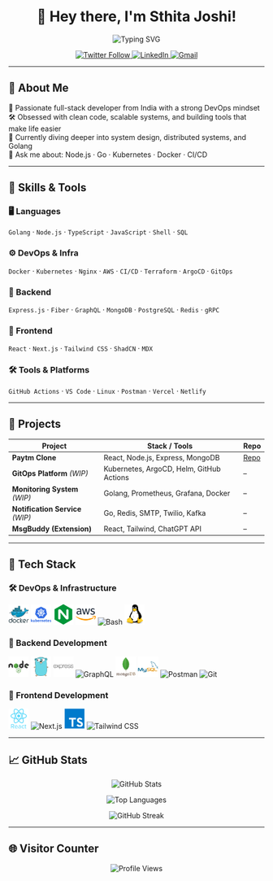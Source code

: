 <!-- README.md -->

<h1 align="center">👋 Hey there, I'm Sthita Joshi!</h1>

<p align="center">
  <img src="https://readme-typing-svg.herokuapp.com?font=Fira+Code&size=24&pause=1000&color=4CAF50&center=true&vCenter=true&width=435&lines=Full-Stack+Developer;DevOps+Enthusiast;Backend+Builder+%7C+Golang+%26+Node.js;Crafting+Scalable+Infra+%26+APIs" alt="Typing SVG" />
</p>

<p align="center">
  <a href="https://twitter.com/sthita_joshi" target="_blank">
    <img src="https://img.shields.io/twitter/follow/sthita_joshi?logo=twitter&style=for-the-badge&color=1DA1F2" alt="Twitter Follow" />
  </a>
  <a href="https://linkedin.com/in/sthita-joshi" target="_blank">
    <img src="https://img.shields.io/badge/LinkedIn-Connect-blue?style=for-the-badge&logo=linkedin" alt="LinkedIn" />
  </a>
  <a href="mailto:sthitajoshi@gmail.com" target="_blank">
    <img src="https://img.shields.io/badge/Gmail-Email%20Me-D14836?style=for-the-badge&logo=gmail&logoColor=white" alt="Gmail" />
  </a>
</p>

---

## 🚀 About Me

🎯 Passionate full-stack developer from India with a strong DevOps mindset  
🛠️ Obsessed with clean code, scalable systems, and building tools that make life easier  
🌱 Currently diving deeper into system design, distributed systems, and Golang  
💬 Ask me about: Node.js · Go · Kubernetes · Docker · CI/CD  

---

## 🧠 Skills & Tools

### 🖥️ Languages  
`Golang` · `Node.js` · `TypeScript` · `JavaScript` · `Shell` · `SQL`

### ⚙️ DevOps & Infra  
`Docker` · `Kubernetes` · `Nginx` · `AWS` · `CI/CD` · `Terraform` · `ArgoCD` · `GitOps`

### 🧰 Backend  
`Express.js` · `Fiber` · `GraphQL` · `MongoDB` · `PostgreSQL` · `Redis` · `gRPC`

### 🎨 Frontend  
`React` · `Next.js` · `Tailwind CSS` · `ShadCN` · `MDX`

### 🛠️ Tools & Platforms  
`GitHub Actions` · `VS Code` · `Linux` · `Postman` · `Vercel` · `Netlify`

---

## 🧩 Projects

| Project                        | Stack / Tools                                | Repo |
|-------------------------------|-----------------------------------------------|------|
| **Paytm Clone**               | React, Node.js, Express, MongoDB              | [Repo](https://github.com/sthitajoshi/paytm-clone) |
| **GitOps Platform** *(WIP)*   | Kubernetes, ArgoCD, Helm, GitHub Actions      | –    |
| **Monitoring System** *(WIP)* | Golang, Prometheus, Grafana, Docker           | –    |
| **Notification Service** *(WIP)* | Go, Redis, SMTP, Twilio, Kafka            | –    |
| **MsgBuddy (Extension)**      | React, Tailwind, ChatGPT API                  | –    |

---

## 🧰 Tech Stack

### 🛠️ DevOps & Infrastructure

<p align="left">
  <img src="https://raw.githubusercontent.com/devicons/devicon/master/icons/docker/docker-original-wordmark.svg" width="40" title="Docker"/>
  <img src="https://raw.githubusercontent.com/devicons/devicon/master/icons/kubernetes/kubernetes-plain-wordmark.svg" width="40" title="Kubernetes"/>
  <img src="https://raw.githubusercontent.com/devicons/devicon/master/icons/nginx/nginx-original.svg" width="40" title="NGINX"/>
  <img src="https://raw.githubusercontent.com/devicons/devicon/master/icons/amazonwebservices/amazonwebservices-original-wordmark.svg" width="40" title="AWS"/>
  <img src="https://www.vectorlogo.zone/logos/gnu_bash/gnu_bash-icon.svg" width="40" title="Bash"/>
  <img src="https://raw.githubusercontent.com/devicons/devicon/master/icons/linux/linux-original.svg" width="40" title="Linux"/>
</p>

### 🧪 Backend Development

<p align="left">
  <img src="https://raw.githubusercontent.com/devicons/devicon/master/icons/nodejs/nodejs-original-wordmark.svg" width="40" title="Node.js"/>
  <img src="https://raw.githubusercontent.com/devicons/devicon/master/icons/go/go-original.svg" width="40" title="Golang"/>
  <img src="https://raw.githubusercontent.com/devicons/devicon/master/icons/express/express-original-wordmark.svg" width="40" title="Express.js"/>
  <img src="https://www.vectorlogo.zone/logos/graphql/graphql-icon.svg" width="40" title="GraphQL"/>
  <img src="https://raw.githubusercontent.com/devicons/devicon/master/icons/mongodb/mongodb-original-wordmark.svg" width="40" title="MongoDB"/>
  <img src="https://raw.githubusercontent.com/devicons/devicon/master/icons/mysql/mysql-original-wordmark.svg" width="40" title="MySQL"/>
  <img src="https://www.vectorlogo.zone/logos/getpostman/getpostman-icon.svg" width="40" title="Postman"/>
  <img src="https://www.vectorlogo.zone/logos/git-scm/git-scm-icon.svg" width="40" title="Git"/>
</p>

### 🎨 Frontend Development

<p align="left">
  <img src="https://raw.githubusercontent.com/devicons/devicon/master/icons/react/react-original-wordmark.svg" width="40" title="React"/>
  <img src="https://cdn.worldvectorlogo.com/logos/nextjs-2.svg" width="40" title="Next.js"/>
  <img src="https://raw.githubusercontent.com/devicons/devicon/master/icons/typescript/typescript-original.svg" width="40" title="TypeScript"/>
  <img src="https://www.vectorlogo.zone/logos/tailwindcss/tailwindcss-icon.svg" width="40" title="Tailwind CSS"/>
</p>

---

## 📈 GitHub Stats

<p align="center">
  <img src="https://github-readme-stats.vercel.app/api?username=sthitajoshi&show_icons=true&theme=radical" alt="GitHub Stats" />
</p>

<p align="center">
  <img src="https://github-readme-stats.vercel.app/api/top-langs/?username=sthitajoshi&layout=compact&theme=radical" alt="Top Languages" />
</p>

<p align="center">
  <img src="https://github-readme-streak-stats.herokuapp.com/?user=sthitajoshi&theme=radical" alt="GitHub Streak" />
</p>

---

## 🌐 Visitor Counter

<p align="center">
  <img src="https://komarev.com/ghpvc/?username=sthitajoshi&label=Profile%20Views&color=0e75b6&style=flat" alt="Profile Views" />
</p>
